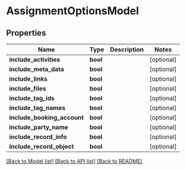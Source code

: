 # AssignmentOptionsModel

## Properties
Name | Type | Description | Notes
------------ | ------------- | ------------- | -------------
**include_activities** | **bool** |  | [optional] 
**include_meta_data** | **bool** |  | [optional] 
**include_links** | **bool** |  | [optional] 
**include_files** | **bool** |  | [optional] 
**include_tag_ids** | **bool** |  | [optional] 
**include_tag_names** | **bool** |  | [optional] 
**include_booking_account** | **bool** |  | [optional] 
**include_party_name** | **bool** |  | [optional] 
**include_record_info** | **bool** |  | [optional] 
**include_record_object** | **bool** |  | [optional] 

[[Back to Model list]](../README.md#documentation-for-models) [[Back to API list]](../README.md#documentation-for-api-endpoints) [[Back to README]](../README.md)


